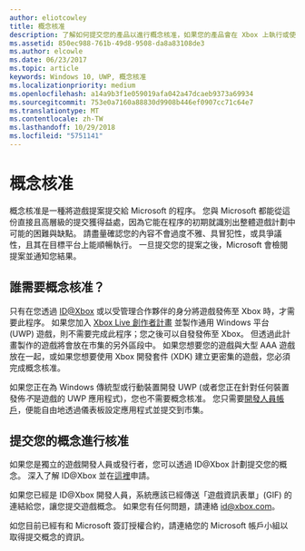 ```yaml
---
author: eliotcowley
title: 概念核准
description: 了解如何提交您的產品以進行概念核准，如果您的產品會在 Xbox 上執行或使用 Xbox Live，就需要進行概念核准。
ms.assetid: 850ec988-761b-49d8-9508-da8a83108de3
ms.author: elcowle
ms.date: 06/23/2017
ms.topic: article
keywords: Windows 10, UWP, 概念核准
ms.localizationpriority: medium
ms.openlocfilehash: a14a9b3f1e059019afa042a47dcaeb9373a69934
ms.sourcegitcommit: 753e0a7160a88830d9908b446ef0907cc71c64e7
ms.translationtype: MT
ms.contentlocale: zh-TW
ms.lasthandoff: 10/29/2018
ms.locfileid: "5751141"
---
```

# <a name="concept-approval"></a>概念核准

概念核准是一種將遊戲提案提交給 Microsoft 的程序。 您與 Microsoft 都能從這份直接且高層級的提交獲得益處，因為它能在程序的初期就識別出整體遊戲計劃中可能的困難與缺點。 請盡量確認您的內容不會過度不雅、具冒犯性，或具爭議性，且其在目標平台上能順暢執行。 一旦提交您的提案之後，Microsoft 會檢閱提案並通知您結果。

## <a name="who-needs-concept-approval"></a>誰需要概念核准？

只有在您透過 [ID@Xbox](http://www.xbox.com/Developers/id) 或以受管理合作夥伴的身分將遊戲發佈至 Xbox 時，才需要此程序。 如果您加入 [Xbox Live 創作者計畫](https://developer.microsoft.com/games/xbox/xboxlive/creator) 並製作通用 Windows 平台 (UWP) 遊戲，則不需要完成此程序；您之後可以自發發佈至 Xbox。 但透過此計畫製作的遊戲將會放在市集的另外區段中。 如果您想要您的遊戲與大型 AAA 遊戲放在一起，或如果您想要使用 Xbox 開發套件 (XDK) 建立更密集的遊戲，您必須完成概念核准。

如果您正在為 Windows 傳統型或行動裝置開發 UWP (或者您正在針對任何裝置發佈*不*是遊戲的 UWP 應用程式)，您也不需要概念核准。 您只需要[開發人員帳戶](https://go.microsoft.com/fwlink/?LinkId=817223)，便能自由地透過儀表板設定應用程式並提交到市集。

## <a name="submit-your-concept-for-approval"></a>提交您的概念進行核准

如果您是獨立的遊戲開發人員或發行者，您可以透過 ID@Xbox 計劃提交您的概念。 深入了解 ID@Xbox 並在[這裡](http://www.xbox.com/Developers/id)申請。

如果您已經是 ID@Xbox 開發人員，系統應該已經傳送「遊戲資訊表單」(GIF) 的連結給您，讓您提交遊戲概念。 如果您有任何問題，請連絡 [id@xbox.com](mailto:id@xbox.com)。

如您目前已經有和 Microsoft 簽訂授權合約，請連絡您的 Microsoft 帳戶小組以取得提交概念的資訊。